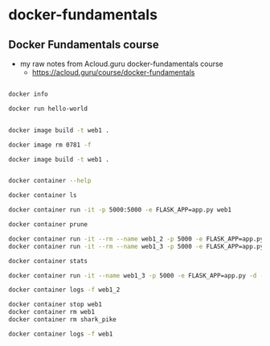 # docker-fundamentals
## Docker Fundamentals course

* my raw notes from Acloud.guru docker-fundamentals course
  - https://acloud.guru/course/docker-fundamentals

```bash

docker info

docker run hello-world


docker image build -t web1 .

docker image rm 0781 -f

docker image build -t web1 .


docker container --help

docker container ls

docker container run -it -p 5000:5000 -e FLASK_APP=app.py web1

docker container prune

docker container run -it --rm --name web1_2 -p 5000 -e FLASK_APP=app.py -d web1
docker container run -it --rm --name web1_3 -p 5000 -e FLASK_APP=app.py -d web1

docker container stats

docker container run -it --name web1_3 -p 5000 -e FLASK_APP=app.py -d --restart on-failure web1

docker container logs -f web1_2

docker container stop web1
docker container rm web1
docker container rm shark_pike

docker container logs -f web1






```
